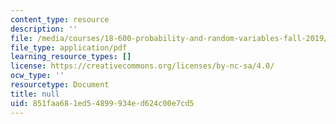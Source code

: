 ```yaml
---
content_type: resource
description: ''
file: /media/courses/18-600-probability-and-random-variables-fall-2019/851faa681ed54899934ed624c00e7cd5_MIT18_600F19_lec11.pdf
file_type: application/pdf
learning_resource_types: []
license: https://creativecommons.org/licenses/by-nc-sa/4.0/
ocw_type: ''
resourcetype: Document
title: null
uid: 851faa68-1ed5-4899-934e-d624c00e7cd5
---
```

